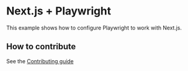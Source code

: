# Next.js + Playwright

This example shows how to configure Playwright to work with Next.js.


## How to contribute

See the [Contributing guide](./CONTRIBUTING.md)
